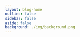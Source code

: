 ```yaml
---
layout: blog-home
outline: false
sidebar: false
aside: false
background: ./img/background.png
---
```


<Posts />


